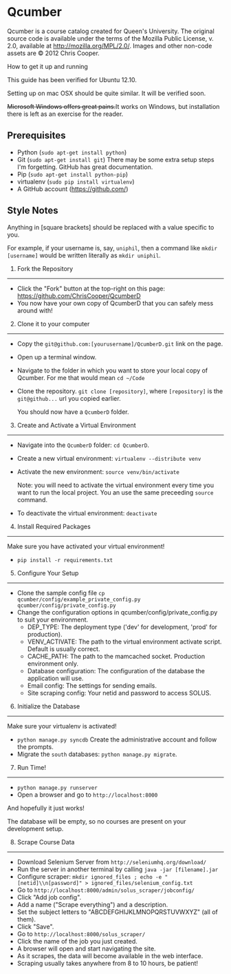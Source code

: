 Qcumber
=======

Qcumber is a course catalog created for Queen's University. The original source code is available under the terms of the Mozilla Public License, v. 2.0, available at http://mozilla.org/MPL/2.0/. Images and other non-code assets are &copy; 2012 Chris Cooper.


How to get it up and running

This guide has been verified for Ubuntu 12.10.

Setting up on mac OSX should be quite similar. It will be verified soon.

<del>Microsoft Windows offers great pains.</del>It works on Windows, but installation there is left as an exercise for the reader.


Prerequisites
-------------

 * Python (`sudo apt-get install python`)
 * Git (`sudo apt-get install git`)
   There may be some extra setup steps I'm forgetting.
   GitHub has great documentation.
 * Pip (`sudo apt-get install python-pip`)
 * virtualenv (`sudo pip install virtualenv`)
 * A GitHub account (https://github.com/)


Style Notes
-----------

Anything in [square brackets] should be replaced with a value specific to you.

For example, if your username is, say, `uniphil`, then a command like
`mkdir [username]` would be written literally as `mkdir uniphil`.


1. Fork the Repository
----------------------

 * Click the "Fork" button at the top-right on this page:
   https://github.com/ChrisCooper/QcumberD
 * You now have your own copy of QcumberD that you can safely mess around with!


2. Clone it to your computer
----------------------------

 * Copy the `git@github.com:[yourusername]/QcumberD.git` link on the page.
 * Open up a terminal window.
 * Navigate to the folder in which you want to store your local copy of
   Qcumber. For me that would mean `cd ~/Code`
 * Clone the repository. `git clone [repository]`, where `[repository]` is the
   `git@github...` url you copied earlier. 

   You should now have a `QcumberD` folder.


3. Create and Activate a Virtual Environment
--------------------------------------------

 * Navigate into the `QcumberD` folder: `cd QcumberD`.
 * Create a new virtual environment: `virtualenv --distribute venv`
 * Activate the new environment: `source venv/bin/activate`

   Note: you will need to activate the virtual environment every time you want
   to run the local project. You an use the same preceeding `source` command.

 * To deactivate the virtual environment: `deactivate`

4. Install Required Packages
----------------------------

Make sure you have activated your virtual environment!

 * `pip install -r requirements.txt`


5. Configure Your Setup
-----------------------

 * Clone the sample config file `cp qcumber/config/example_private_config.py qcumber/config/private_config.py`
 * Change the configuration options in qcumber/config/private_config.py to suit your environment.
   * DEP_TYPE: The deployment type ('dev' for development, 'prod' for production).
   * VENV_ACTIVATE: The path to the virtual environment activate script. Default is usually correct.
   * CACHE_PATH: The path to the mamcached socket. Production environment only.
   * Database configuration: The configuration of the database the application will use.
   * Email config: The settings for sending emails. 
   * Site scraping config: Your netid and password to access SOLUS.


6. Initialize the Database
--------------------------

Make sure your virtualenv is activated!

 * `python manage.py syncdb`
   Create the administrative account and follow the prompts.
 * Migrate the `south` databases: `python manage.py migrate`.


7. Run Time!
------------

 * `python manage.py runserver`
 * Open a browser and go to `http://localhost:8000`

And hopefully it just works!

The database will be empty, so no courses are present on your development
setup.


8. Scrape Course Data
---------------------

 * Download Selenium Server from `http://seleniumhq.org/download/`
 * Run the server in another terminal by calling `java -jar [filename].jar`
 * Configure scraper: `mkdir ignored_files ; echo -e "[netid]\\n[password]" > ignored_files/selenium_config.txt`
 * Go to `http://localhost:8000/admin/solus_scraper/jobconfig/`
 * Click "Add job config".
 * Add a name ("Scrape everything") and a description.
 * Set the subject letters to "ABCDEFGHIJKLMNOPQRSTUVWXYZ" (all of them).
 * Click "Save".
 * Go to `http://localhost:8000/solus_scraper/`
 * Click the name of the job you just created.
 * A browser will open and start navigating the site.
 * As it scrapes, the data will become available in the web interface.
 * Scraping usually takes anywhere from 8 to 10 hours, be patient!
